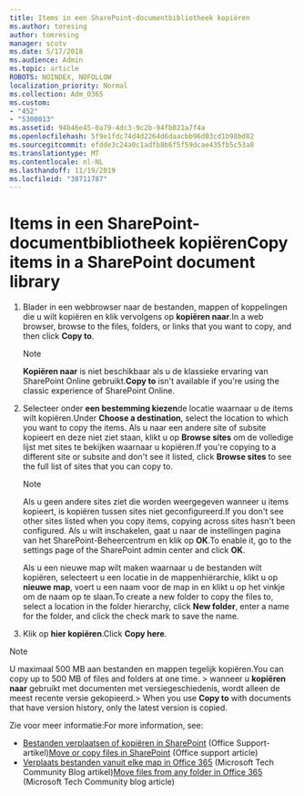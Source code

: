 ```yaml
---
title: Items in een SharePoint-documentbibliotheek kopiëren
ms.author: toresing
author: tomresing
manager: scotv
ms.date: 5/17/2018
ms.audience: Admin
ms.topic: article
ROBOTS: NOINDEX, NOFOLLOW
localization_priority: Normal
ms.collection: Adm_O365
ms.custom:
- "452"
- "5300013"
ms.assetid: 94b46e45-0a79-4dc3-9c2b-94fb021a7f4a
ms.openlocfilehash: 5f9e1fdc74d4d2264d6daacbb96d03cd1b98bd82
ms.sourcegitcommit: efdde3c24a0c1adfb8b6f5f59dcae435fb5c53a8
ms.translationtype: MT
ms.contentlocale: nl-NL
ms.lasthandoff: 11/19/2019
ms.locfileid: "38711787"
---
```

# <a name="copy-items-in-a-sharepoint-document-library"></a><span data-ttu-id="77081-102">Items in een SharePoint-documentbibliotheek kopiëren</span><span class="sxs-lookup"><span data-stu-id="77081-102">Copy items in a SharePoint document library</span></span>

1. <span data-ttu-id="77081-103">Blader in een webbrowser naar de bestanden, mappen of koppelingen die u wilt kopiëren en klik vervolgens op **kopiëren naar**.</span><span class="sxs-lookup"><span data-stu-id="77081-103">In a web browser, browse to the files, folders, or links that you want to copy, and then click **Copy to**.</span></span>

    > [!NOTE]
    > <span data-ttu-id="77081-104">**Kopiëren naar** is niet beschikbaar als u de klassieke ervaring van SharePoint Online gebruikt.</span><span class="sxs-lookup"><span data-stu-id="77081-104">**Copy to** isn't available if you're using the classic experience of SharePoint Online.</span></span>
  
2. <span data-ttu-id="77081-105">Selecteer onder **een bestemming kiezen**de locatie waarnaar u de items wilt kopiëren.</span><span class="sxs-lookup"><span data-stu-id="77081-105">Under **Choose a destination**, select the location to which you want to copy the items.</span></span> <span data-ttu-id="77081-106">Als u naar een andere site of subsite kopieert en deze niet ziet staan, klikt u op **Browse sites** om de volledige lijst met sites te bekijken waarnaar u kopiëren.</span><span class="sxs-lookup"><span data-stu-id="77081-106">If you're copying to a different site or subsite and don't see it listed, click **Browse sites** to see the full list of sites that you can copy to.</span></span>

    > [!NOTE]
    > <span data-ttu-id="77081-107">Als u geen andere sites ziet die worden weergegeven wanneer u items kopieert, is kopiëren tussen sites niet geconfigureerd.</span><span class="sxs-lookup"><span data-stu-id="77081-107">If you don't see other sites listed when you copy items, copying across sites hasn't been configured.</span></span> <span data-ttu-id="77081-108">Als u wilt inschakelen, gaat u naar de instellingen pagina van het SharePoint-Beheercentrum en klik op **OK**.</span><span class="sxs-lookup"><span data-stu-id="77081-108">To enable it, go to the settings page of the SharePoint admin center and click **OK**.</span></span>
  
    <span data-ttu-id="77081-109">Als u een nieuwe map wilt maken waarnaar u de bestanden wilt kopiëren, selecteert u een locatie in de mappenhiërarchie, klikt u op **nieuwe map**, voert u een naam voor de map in en klikt u op het vinkje om de naam op te slaan.</span><span class="sxs-lookup"><span data-stu-id="77081-109">To create a new folder to copy the files to, select a location in the folder hierarchy, click **New folder**, enter a name for the folder, and click the check mark to save the name.</span></span>

3. <span data-ttu-id="77081-110">Klik op **hier kopiëren**.</span><span class="sxs-lookup"><span data-stu-id="77081-110">Click **Copy here**.</span></span>

> [!NOTE]
> <span data-ttu-id="77081-111">U maximaal 500 MB aan bestanden en mappen tegelijk kopiëren.</span><span class="sxs-lookup"><span data-stu-id="77081-111">You can copy up to 500 MB of files and folders at one time.</span></span> <span data-ttu-id="77081-112">> wanneer u **kopiëren naar** gebruikt met documenten met versiegeschiedenis, wordt alleen de meest recente versie gekopieerd.</span><span class="sxs-lookup"><span data-stu-id="77081-112">>  When you use **Copy to** with documents that have version history, only the latest version is copied.</span></span>
  
<span data-ttu-id="77081-113">Zie voor meer informatie:</span><span class="sxs-lookup"><span data-stu-id="77081-113">For more information, see:</span></span>

 - <span data-ttu-id="77081-114">[Bestanden verplaatsen of kopiëren in SharePoint](https://support.office.com/article/move-or-copy-files-in-sharepoint-00e2f483-4df3-46be-a861-1f5f0c1a87bc) (Office Support-artikel)</span><span class="sxs-lookup"><span data-stu-id="77081-114">[Move or copy files in SharePoint](https://support.office.com/article/move-or-copy-files-in-sharepoint-00e2f483-4df3-46be-a861-1f5f0c1a87bc) (Office support article)</span></span>
 - <span data-ttu-id="77081-115">[Verplaats bestanden vanuit elke map in Office 365](https://techcommunity.microsoft.com/t5/Microsoft-SharePoint-Blog/Now-move-files-anywhere-in-Office-365-SharePoint-and-OneDrive/ba-p/146973) (Microsoft Tech Community Blog artikel)</span><span class="sxs-lookup"><span data-stu-id="77081-115">[Move files from any folder in Office 365](https://techcommunity.microsoft.com/t5/Microsoft-SharePoint-Blog/Now-move-files-anywhere-in-Office-365-SharePoint-and-OneDrive/ba-p/146973) (Microsoft Tech Community blog article)</span></span>   